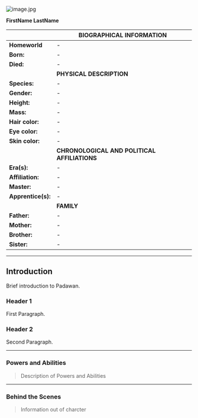 ![image.jpg](image.jpg)

**FirstName LastName**


| | BIOGRAPHICAL INFORMATION  |
| --- | --- |
| **Homeworld** |  - |
| **Born:** | - |
| **Died:** | - |
| | **PHYSICAL DESCRIPTION**  |
| **Species:** | - |
| **Gender:** | - |
| **Height:** | - |
| **Mass:** | - |
| **Hair color:** | - |
| **Eye color:** | - |
| **Skin color:** | - |
| | **CHRONOLOGICAL AND POLITICAL AFFILIATIONS**  |
| **Era(s):** | - |
| **Affiliation:** | - |
| **Master:** | - |
| **Apprentice(s):** | - |
| | **FAMILY** |
| **Father:** | - |
| **Mother:** | - |
| **Brother:** | - |
| **Sister:** | - |


***


## Introduction

Brief introduction to Padawan.

### Header 1

First Paragraph.

### Header 2

Second Paragraph.

***

### Powers and Abilities

> Description of Powers and Abilities

***

### Behind the Scenes

> Information out of charcter
